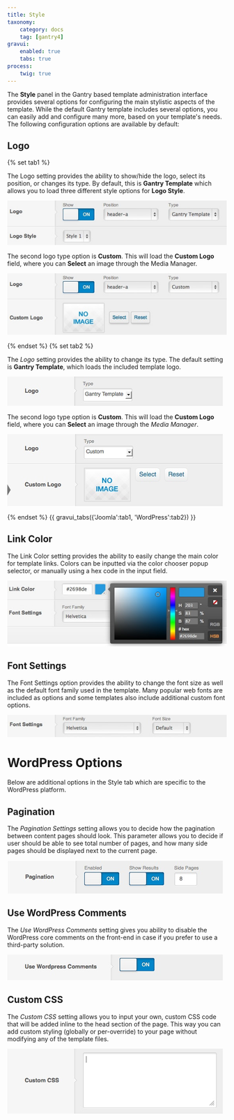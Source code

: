 ```yaml
---
title: Style
taxonomy:
    category: docs
    tag: [gantry4]
gravui:
    enabled: true
    tabs: true
process:
    twig: true
---
```


The **Style** panel in the Gantry based template administration interface provides several options for configuring the main stylistic aspects of the template. While the default Gantry template includes several options, you can easily add and configure many more, based on your template's needs. The following configuration options are available by default:

Logo
----

{% set tab1 %}

The Logo setting provides the ability to show/hide the logo, select its position, or changes its type. By default, this is **Gantry Template** which allows you to load three different style options for **Logo Style**.

![](style-logo-type-gantry.jpg)

The second logo type option is **Custom**. This will load the **Custom Logo** field, where you can **Select** an image through the Media Manager.

![](style-logo-type-custom.jpg)

{% endset %}
{% set tab2 %}

The *Logo* setting provides the ability to change its type. The default setting is **Gantry Template**, which loads the included template logo.

![](style-logo-type-gantry_wp.jpg)

The second logo type option is **Custom**. This will load the **Custom Logo** field, where you can **Select** an image through the *Media Manager*.

![](style-logo-type-custom_wp.jpg)

{% endset %}
{{ gravui_tabs({'Joomla':tab1, 'WordPress':tab2}) }}

Link Color
----------

The Link Color setting provides the ability to easily change the main color for template links. Colors can be inputted via the color chooser popup selector, or manually using a hex code in the input field.

![](style-link-color.jpg)

Font Settings
-------------

The Font Settings option provides the ability to change the font size as well as the default font family used in the template. Many popular web fonts are included as options and some templates also include additional custom font options.

![](style-font.jpg)

WordPress Options
=====

Below are additional options in the Style tab which are specific to the WordPress platform.

Pagination
-------------------
The *Pagination Settings* setting allows you to decide how the pagination between content pages should look. This parameter allows you to decide if user should be able to see total number of pages, and how many side pages should be displayed next to the current page.

![](style-pagination-settings_wp.jpg)


Use WordPress Comments
-------------------
The *Use WordPress Comments* setting gives you ability to disable the WordPress core comments on the front-end in case if you prefer to use a third-party solution.

![](style-use-wordpress-comments_wp.jpg)


Custom CSS
-------------------
The *Custom CSS* setting allows you to input your own, custom CSS code that will be added inline to the head section of the page. This way you can add custom styling (globally or per-override) to your page without modifying any of the template files.

![](style-custom-css_wp.jpg)
